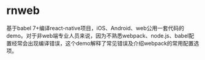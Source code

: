# rnweb
基于babel 7+编译react-native项目，iOS、Android、web公用一套代码的demo。对于非web端专业人员来说，因为不熟悉webpack、node.js、babel配置经常会出现编译错误，这个demo解释了常见错误及介绍webpack的常用配置选项。
